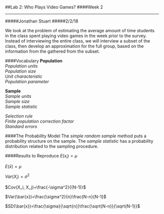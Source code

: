 ##Lab 2: Who Plays Video Games?
####Week 2
****
#####Jonathan Stuart
#####2/2/18

We look at the problem of estimating the average amount of time students in the class spent playing video games in the week prior to the survey. Instead of interviewing the entire class, we will interview a subset of the class, then develop an approximation for the full group, based on the information from the gathered from the subset. 

####Vocabulary
**Population**  
*Population units*  
*Population size*  
*Unit characteristic*  
*Population parameter*  

**Sample**  
*Sample units*  
*Sample size*  
*Sample statistic* 


*Selection rule*  
*Finite population correction factor*  
*Standard errors*


####The Probability Model
The *simple random sample* method puts a probability structure on the sample. The *sample statistic* has a probability distribution related to the sampling procedure. 


####Results to Reproduce
$E(x_i)=\mu$  

$E(\bar{x})=\mu$  

$Var(X_i)=\sigma^2$  

$Cov(X_i, X_j)=\frac{-\sigma^2}{(N-1)}$  

$Var(\bar{x})=\frac{\sigma^2}{n}\frac{N-n}{N-1}$  

$SD(\bar{x})=\frac{\sigma}{\sqrt{n}}\frac{\sqrt{N-n}}{\sqrt{N-1}}$


